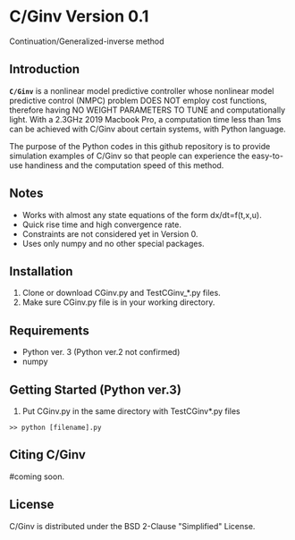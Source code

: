 # C/Ginv Version 0.1
Continuation/Generalized-inverse method

## Introduction

**`C/Ginv`** is a nonlinear model predictive controller whose nonlinear model predictive control (NMPC) problem DOES NOT employ cost functions, therefore having NO WEIGHT PARAMETERS TO TUNE and computationally light. With a 2.3GHz 2019 Macbook Pro, a computation time less than 1ms can be achieved with C/Ginv about certain systems, with Python language.

The purpose of the Python codes in this github repository is to provide simulation examples of C/Ginv so that people can experience the easy-to-use handiness and the computation speed of this method.

<!--
The codes DO NOT put emphasis on taking full advantage of Python language for speed, but rather concentrates on the readability for easy translation to different programing languages such as C, C++, etx. Therefore, one maybe able to implement a faster code than the ones found in this repository.
-->

## Notes 
* Works with almost any state equations of the form dx/dt=f(t,x,u).
* Quick rise time and high convergence rate.
* Constraints are not considered yet in Version 0.
* Uses only numpy and no other special packages.


## Installation

1. Clone or download CGinv.py and TestCGinv_*.py files.
2. Make sure CGinv.py file is in your working directory.

 
## Requirements

* Python ver. 3 (Python ver.2 not confirmed)
* numpy

## Getting Started (Python ver.3)

1. Put CGinv.py in the same directory with TestCGinv*.py files
``` Shell or Command line
>> python [filename].py
```

## Citing C/Ginv


#coming soon.


## License

C/Ginv is distributed under the BSD 2-Clause "Simplified" License.
